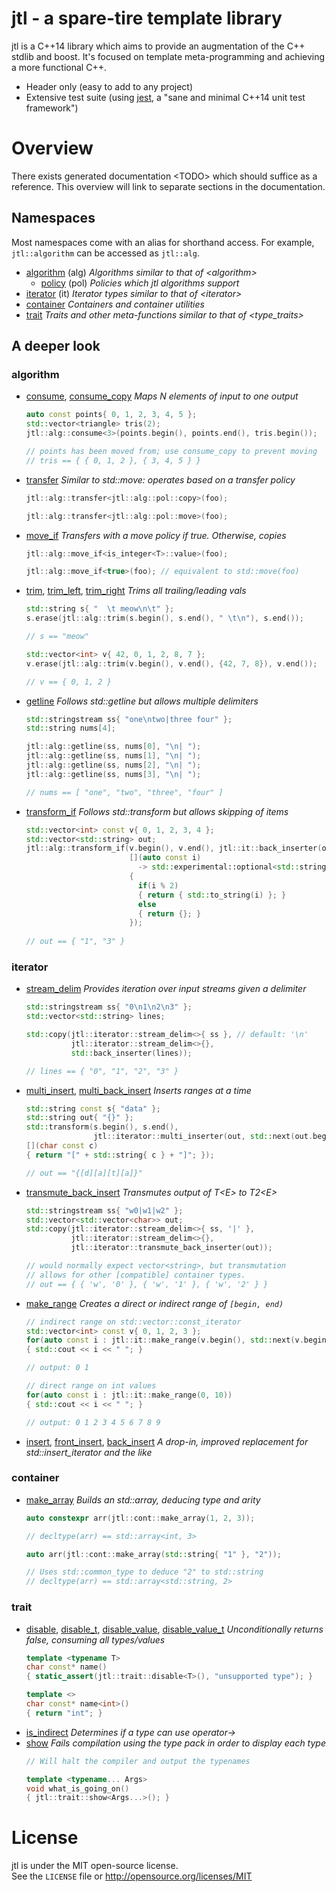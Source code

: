 # jtl - a spare-tire template library
jtl is a C++14 library which aims to provide an augmentation of the C++ stdlib and boost. It's focused on template meta-programming and achieving a more functional C++.

  * Header only (easy to add to any project)
  * Extensive test suite (using [jest](https://github.com/jeaye/jest), a "sane and minimal C++14 unit test framework")

# Overview
There exists generated documentation \<TODO\> which should suffice as a reference. This overview will link to separate sections in the documentation.

## Namespaces
Most namespaces come with an alias for shorthand access. For example, `jtl::algorithm` can be accessed as `jtl::alg`.

  * [algorithm]() (alg)
    *Algorithms similar to that of \<algorithm\>*
    * [policy]() (pol)
      *Policies which jtl algorithms support*
  * [iterator]() (it)
    *Iterator types similar to that of \<iterator\>*
  * [container]()
    *Containers and container utilities*
  * [trait]()
    *Traits and other meta-functions similar to that of \<type_traits\>*

## A deeper look

### algorithm

  * [consume](), [consume_copy]()
    *Maps N elements of input to one output*  
    ```cpp
    auto const points{ 0, 1, 2, 3, 4, 5 };
    std::vector<triangle> tris(2);
    jtl::alg::consume<3>(points.begin(), points.end(), tris.begin());

    // points has been moved from; use consume_copy to prevent moving
    // tris == { { 0, 1, 2 }, { 3, 4, 5 } }
    ```
  * [transfer]()
    *Similar to std::move: operates based on a transfer policy*  
    ```cpp
    jtl::alg::transfer<jtl::alg::pol::copy>(foo);

    jtl::alg::transfer<jtl::alg::pol::move>(foo);
    ```
  * [move_if]()
    *Transfers with a move policy if true. Otherwise, copies*  
    ```cpp
    jtl::alg::move_if<is_integer<T>::value>(foo);

    jtl::alg::move_if<true>(foo); // equivalent to std::move(foo)
    ```
  * [trim](), [trim_left](), [trim_right]()
    *Trims all trailing/leading vals*
    ```cpp
    std::string s{ "  \t meow\n\t" };
    s.erase(jtl::alg::trim(s.begin(), s.end(), " \t\n"), s.end());

    // s == "meow"

    std::vector<int> v{ 42, 0, 1, 2, 8, 7 };
    v.erase(jtl::alg::trim(v.begin(), v.end(), {42, 7, 8}), v.end());

    // v == { 0, 1, 2 }
    ```
  * [getline]()
    *Follows std::getline but allows multiple delimiters*
    ```cpp
    std::stringstream ss{ "one\ntwo|three four" };
    std::string nums[4];

    jtl::alg::getline(ss, nums[0], "\n| ");
    jtl::alg::getline(ss, nums[1], "\n| ");
    jtl::alg::getline(ss, nums[2], "\n| ");
    jtl::alg::getline(ss, nums[3], "\n| ");
    
    // nums == [ "one", "two", "three", "four" ]
    ```
  * [transform_if]()
    *Follows std::transform but allows skipping of items*
    ```cpp
    std::vector<int> const v{ 0, 1, 2, 3, 4 };
    std::vector<std::string> out;
    jtl::alg::transform_if(v.begin(), v.end(), jtl::it::back_inserter(out),
                           [](auto const i)
                             -> std::experimental::optional<std::string>
                           {
                             if(i % 2)
                             { return { std::to_string(i) }; }
                             else
                             { return {}; }
                           });
                           
    // out == { "1", "3" }
    ```

### iterator

  * [stream_delim]()
    *Provides iteration over input streams given a delimiter*
    ```cpp
    std::stringstream ss{ "0\n1\n2\n3" };
    std::vector<std::string> lines;

    std::copy(jtl::iterator::stream_delim<>{ ss }, // default: '\n'
              jtl::iterator::stream_delim<>{},
              std::back_inserter(lines));

    // lines == { "0", "1", "2", "3" }
    ```
  * [multi_insert](), [multi_back_insert]()
    *Inserts ranges at a time*
    ```cpp
    std::string const s{ "data" };
    std::string out{ "{}" };
    std::transform(s.begin(), s.end(),
                   jtl::iterator::multi_inserter(out, std::next(out.begin())),
    [](char const c)
    { return "[" + std::string{ c } + "]"; });
    
    // out == "{[d][a][t][a]}"
    ```
  * [transmute_back_insert]()
    *Transmutes output of T\<E\> to T2\<E\>*
    ```cpp
    std::stringstream ss{ "w0|w1|w2" };
    std::vector<std::vector<char>> out;
    std::copy(jtl::iterator::stream_delim<>{ ss, '|' },
              jtl::iterator::stream_delim<>{},
              jtl::iterator::transmute_back_inserter(out));
    
    // would normally expect vector<string>, but transmutation
    // allows for other [compatible] container types.
    // out == { { 'w', '0' }, { 'w', '1' }, { 'w', '2' } }
    ```
  * [make_range]()
    *Creates a direct or indirect range of `[begin, end)`*
    ```cpp
    // indirect range on std::vector::const_iterator
    std::vector<int> const v{ 0, 1, 2, 3 };
    for(auto const i : jtl::it::make_range(v.begin(), std::next(v.begin(), 2)))
    { std::cout << i << " "; }

    // output: 0 1

    // direct range on int values
    for(auto const i : jtl::it::make_range(0, 10))
    { std::cout << i << " "; }

    // output: 0 1 2 3 4 5 6 7 8 9
    ```
  * [insert](), [front_insert](), [back_insert]()
    *A drop-in, improved replacement for std::insert_iterator and the like*

### container
  * [make_array]()
    *Builds an std::array, deducing type and arity*
    ```cpp
    auto constexpr arr(jtl::cont::make_array(1, 2, 3));

    // decltype(arr) == std::array<int, 3>

    auto arr(jtl::cont::make_array(std::string{ "1" }, "2"));

    // Uses std::common_type to deduce "2" to std::string
    // decltype(arr) == std::array<std::string, 2>
    ```

### trait

  * [disable](), [disable_t](), [disable_value](), [disable_value_t]()
    *Unconditionally returns false, consuming all types/values*
    ```cpp
    template <typename T>
    char const* name()
    { static_assert(jtl::trait::disable<T>(), "unsupported type"); }

    template <>
    char const* name<int>()
    { return "int"; }
    ```
  * [is_indirect]()
    *Determines if a type can use operator->*
  * [show]()
    *Fails compilation using the type pack in order to display each type*
    ```cpp
    // Will halt the compiler and output the typenames

    template <typename... Args>
    void what_is_going_on()
    { jtl::trait::show<Args...>(); } 
    ```

# License
jtl is under the MIT open-source license.  
See the `LICENSE` file or http://opensource.org/licenses/MIT

